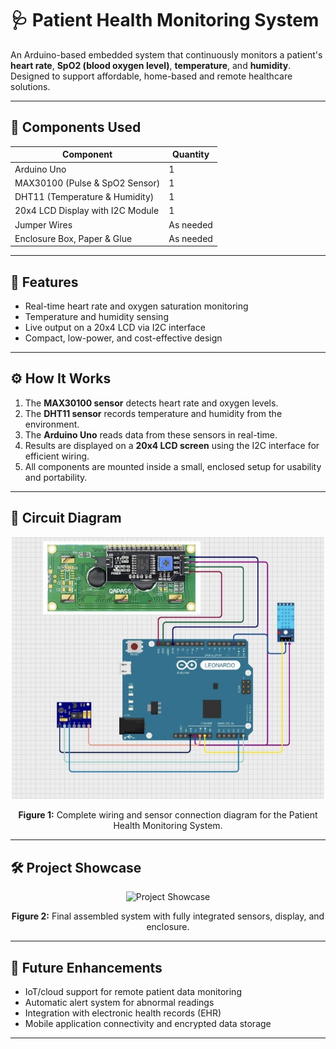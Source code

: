 # 🩺 Patient Health Monitoring System

An Arduino-based embedded system that continuously monitors a patient's **heart rate**, **SpO2 (blood oxygen level)**, **temperature**, and **humidity**. Designed to support affordable, home-based and remote healthcare solutions.

---

## 🔧 Components Used

| Component                          | Quantity |
|-----------------------------------|----------|
| Arduino Uno                       | 1        |
| MAX30100 (Pulse & SpO2 Sensor)    | 1        |
| DHT11 (Temperature & Humidity)    | 1        |
| 20x4 LCD Display with I2C Module  | 1        |
| Jumper Wires                      | As needed |
| Enclosure Box, Paper & Glue       | As needed |

---

## 🧠 Features

- Real-time heart rate and oxygen saturation monitoring
- Temperature and humidity sensing
- Live output on a 20x4 LCD via I2C interface
- Compact, low-power, and cost-effective design

---

## ⚙️ How It Works

1. The **MAX30100 sensor** detects heart rate and oxygen levels.
2. The **DHT11 sensor** records temperature and humidity from the environment.
3. The **Arduino Uno** reads data from these sensors in real-time.
4. Results are displayed on a **20x4 LCD screen** using the I2C interface for efficient wiring.
5. All components are mounted inside a small, enclosed setup for usability and portability.

---

## 🔌 Circuit Diagram

<!-- Image will appear here once added to images/ folder -->
<p align="center">
  <img src="https://github.com/MohonaMohsin/Arduino-Based-Patient-Health-Monitoring-System/blob/main/images/circuit_diagram.jpg" alt="Circuit Diagram" width="500">
</p>

<p align="center"><b>Figure 1:</b> Complete wiring and sensor connection diagram for the Patient Health Monitoring System.</p>

---

## 🛠️ Project Showcase

<!-- Image will appear here once added to images/ folder -->
<p align="center">
  <img src="images/project_showcase.jpg" alt="Project Showcase" width="500">
</p>

<p align="center"><b>Figure 2:</b> Final assembled system with fully integrated sensors, display, and enclosure.</p>

---

## 🚀 Future Enhancements

- IoT/cloud support for remote patient data monitoring
- Automatic alert system for abnormal readings
- Integration with electronic health records (EHR)
- Mobile application connectivity and encrypted data storage

---


